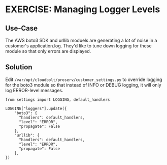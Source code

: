 # EXERCISE: Managing Logger Levels

## Use-Case
The AWS boto3 SDK and urllib moduels are generating a lot of noise in a customer's application.log. They'd like to tune down logging for these module so that only errors are displayed. 

## Solution
Edit `/var/opt/cloudbolt/proserv/customer_settings.py` to override logging for the boto3 module so that instead of INFO or DEBUG logging, it will only log ERROR-level messages.
```
from settings import LOGGING, default_handlers

LOGGING["loggers"].update({
    "boto3": {
      "handlers": default_handlers,
      "level": "ERROR",
      "propagate": False
    },
    "urllib": {
      "handlers": default_handlers,
      "level": "ERROR",
      "propagate": False
    },
})
```
